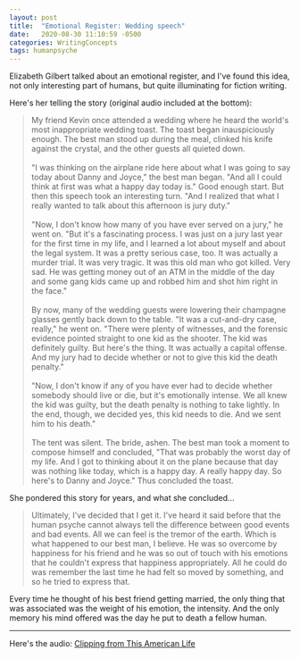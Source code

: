 ```yaml
---
layout: post
title:  "Emotional Register: Wedding speech"
date:   2020-08-30 11:10:59 -0500
categories: WritingConcepts
tags: humanpsyche
---
```


Elizabeth Gilbert talked about an emotional register, and I've found this idea, not only interesting part of humans, but quite illuminating for fiction writing. 

Here's her telling the story (original audio included at the bottom):

> My friend Kevin once attended a wedding where he heard the world's most inappropriate wedding toast. The toast began inauspiciously enough. The best man stood up during the meal, clinked his knife against the crystal, and the other guests all quieted down.
> <br><br>"I was thinking on the airplane ride here about what I was going to say today about Danny and Joyce," the best man began. "And all I could think at first was what a happy day today is." Good enough start. But then this speech took an interesting turn. "And I realized that what I really wanted to talk about this afternoon is jury duty."
> <br><br>"Now, I don't know how many of you have ever served on a jury," he went on. "But it's a fascinating process. I was just on a jury last year for the first time in my life, and I learned a lot about myself and about the legal system. It was a pretty serious case, too. It was actually a murder trial. It was very tragic. It was this old man who got killed. Very sad. He was getting money out of an ATM in the middle of the day and some gang kids came up and robbed him and shot him right in the face."
> <br><br>By now, many of the wedding guests were lowering their champagne glasses gently back down to the table. "It was a cut-and-dry case, really," he went on. "There were plenty of witnesses, and the forensic evidence pointed straight to one kid as the shooter. The kid was definitely guilty. But here's the thing. It was actually a capital offense. And my jury had to decide whether or not to give this kid the death penalty."
> <br><br>"Now, I don't know if any of you have ever had to decide whether somebody should live or die, but it's emotionally intense. We all knew the kid was guilty, but the death penalty is nothing to take lightly. In the end, though, we decided yes, this kid needs to die. And we sent him to his death."
> <br><br>The tent was silent. The bride, ashen. The best man took a moment to compose himself and concluded, "That was probably the worst day of my life. And I got to thinking about it on the plane because that day was nothing like today, which is a happy day. A really happy day. So here's to Danny and Joyce." Thus concluded the toast.

She pondered this story for years, and what she concluded...

> Ultimately, I've decided that I get it. I've heard it said before that the human psyche cannot always tell the difference between good events and bad events. All we can feel is the tremor of the earth. Which is what happened to our best man, I believe. He was so overcome by happiness for his friend and he was so out of touch with his emotions that he couldn't express that happiness appropriately. All he could do was remember the last time he had felt so moved by something, and so he tried to express that.

Every time he thought of his best friend getting married, the only thing that was associated was the weight of his emotion, the intensity. And the only memory his mind offered was the day he put to death a fellow human. 

***

Here's the audio:
[Clipping from This American Life](https://shortcut.thisamericanlife.org/#/clipping/234/2884?_k=acgwsc)